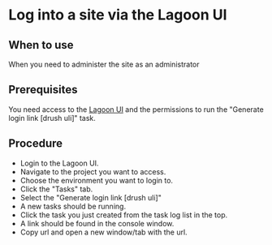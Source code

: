 # Log into a site via the Lagoon UI

## When to use

When you need to administer the site as an administrator

## Prerequisites

You need access to the [Lagoon UI](https://github.com/danskernesdigitalebibliotek/dpl-platform/blob/main/documentation/platform-environments.md#urls) and the permissions to run the "Generate login link [drush uli]" task.

## Procedure

* Login to the Lagoon UI.
* Navigate to the project you want to access.
* Choose the environment you want to login to.
* Click the "Tasks" tab.
* Select the "Generate login link [drush uli]"
* A new tasks should be running.
* Click the task you just created from the task log list in the top.
* A link should be found in the console window.
* Copy url and open a new window/tab with the url.
